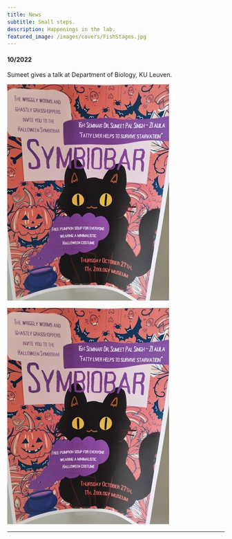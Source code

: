 ```yaml
---
title: News
subtitle: Small steps.
description: Happenings in the lab.
featured_image: /images/covers/FishStages.jpg
---
```


#### 10/2022

Sumeet gives a talk at Department of Biology, KU Leuven.  
  
![KULeuvenVisit](/images/news/2022/KULeuven.jpeg "KU Leuven Poster")  

<img src="/images/news/2022/KULeuven.jpeg" usemap="#image-map">

<map name="image-map">
    <area target="_blank" alt="index" title="index" href="www.google.com" coords="1,1,100,100" shape="rect">
</map>

---

